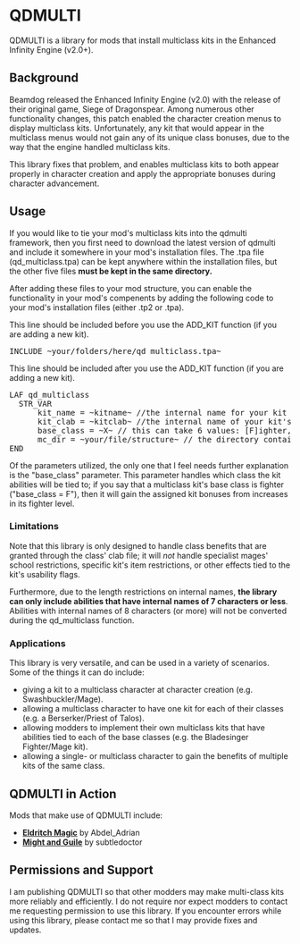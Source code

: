# QDMULTI
QDMULTI is a library for mods that install multiclass kits in the Enhanced Infinity Engine (v2.0+). 

## Background
Beamdog released the Enhanced Infinity Engine (v2.0) with the release of their original game, Siege of Dragonspear. Among numerous other functionality changes, this patch enabled the character creation menus to display multiclass kits. Unfortunately, any kit that would appear in the multiclass menus would not gain any of its unique class bonuses, due to the way that the engine handled multiclass kits. 

This library fixes that problem, and enables multiclass kits to both appear properly in character creation and apply the appropriate bonuses during character advancement. 

## Usage
If you would like to tie your mod's multiclass kits into the qdmulti framework, then you first need to download the latest version of qdmulti and include it somewhere in your mod's installation files. The .tpa file (qd_multiclass.tpa) can be kept anywhere within the installation files, but the other five files **must be kept in the same directory.** 

After adding these files to your mod structure, you can enable the functionality in your mod's compenents by adding the following code to your mod's installation files (either .tp2 or .tpa). 

This line should be included before you use the ADD_KIT function (if you are adding a new kit). 
<pre>
INCLUDE ~your/folders/here/qd_multiclass.tpa~ 
</pre> 

This line should be included after you use the ADD_KIT function (if you are adding a new kit). 
<pre>
LAF qd_multiclass
  STR_VAR 
      kit_name = ~kitname~ //the internal name for your kit (e.g. QDMAGUS) 
      kit_clab = ~kitclab~ //the internal name of your kit's clab file, without the .2da extension
      base_class = ~X~ // this can take 6 values: [F]ighter, [P]riest, [D]ruid, [R]anger, [M]age, [T]hief
      mc_dir = ~your/file/structure~ // the directory containing the five files, as noted above
END 
</pre>

Of the parameters utilized, the only one that I feel needs further explanation is the "base_class" parameter. This parameter handles which class the kit abilities will be tied to; if you say that a multiclass kit's base class is fighter ("base_class = F"), then it will gain the assigned kit bonuses from increases in its fighter level. 

### Limitations
Note that this library is only designed to handle class benefits that are granted through the class' clab file; it will *not* handle specialist mages' school restrictions, specific kit's item restrictions, or other effects tied to the kit's usability flags. 

Furthermore, due to the length restrictions on internal names, **the library can only include abilities that have internal names of 7 characters or less**. Abilities with internal names of 8 characters (or more) will not be converted during the qd_multiclass function. 

### Applications
This library is very versatile, and can be used in a variety of scenarios. Some of the things it can do include: 
* giving a kit to a multiclass character at character creation (e.g. Swashbuckler/Mage). 
* allowing a multiclass character to have one kit for each of their classes (e.g. a Berserker/Priest of Talos). 
* allowing modders to implement their own multiclass kits that have abilities tied to each of the base classes (e.g. the Bladesinger Fighter/Mage kit). 
* allowing a single- or multiclass character to gain the benefits of multiple kits of the same class. 

## QDMULTI in Action
Mods that make use of QDMULTI include: 
* <a href="https://github.com/AbdelAdrian/Eldritch_Magic">**Eldritch Magic**</a> by Abdel_Adrian 
* <a href="https://github.com/subtledoctor/Might_and_Guile">**Might and Guile**</a> by subtledoctor 

## Permissions and Support 
I am publishing QDMULTI so that other modders may make multi-class kits more reliably and efficiently. I do not require nor expect modders to contact me requesting permission to use this library. If you encounter errors while using this library, please contact me so that I may provide fixes and updates. 
